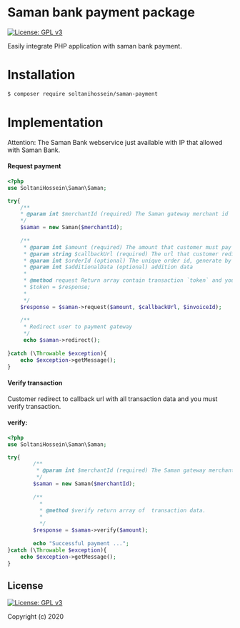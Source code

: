 # Saman bank payment package

[![License: GPL v3](https://img.shields.io/badge/License-GPL%20v3-blue.svg)](https://www.gnu.org/licenses/gpl.html)

Easily integrate PHP application with saman bank payment.

# Installation
``` bash
$ composer require soltanihossein/saman-payment
```

# Implementation
Attention: The Saman Bank webservice just available with IP that allowed with Saman Bank.
#### Request payment
```php
<?php 
use SoltaniHossein\Saman\Saman;

try{
    /**
    * @param int $merchantId (required) The Saman gateway merchant id 
    */
    $saman = new Saman($merchantId);
	
    /**
     * @param int $amount (required) The amount that customer must pay
     * @param string $callbackUrl (required) The url that customer redirect to after payment
     * @param int $orderId (optional) The unique order id, generate by package if value passed null
     * @param int $additionalData (optional) addition data
	 *
	 * @method request Return array contain transaction `token` and you can save.
     * $token = $response;
     *     
     */
    $response = $saman->request($amount, $callbackUrl, $invoiceId);
    
    /**
     * Redirect user to payment gateway
     */
     echo $saman->redirect();
   
}catch (\Throwable $exception){
    echo $exception->getMessage();
}
```
#### Verify transaction
Customer redirect to callback url with all transaction data and you must verify transaction.

#### verify:
```php
<?php
use SoltaniHossein\Saman\Saman;

try{
        /**
         * @param int $merchantId (required) The Saman gateway merchant id
         */
        $saman = new Saman($merchantId);
	
        /**
          * 
          * @method $verify return array of  transaction data.
          *
          */
        $response = $saman->verify($amount);
        
        echo "Successful payment ...";
}catch (\Throwable $exception){
    echo $exception->getMessage();
}
```

## License
[![License: GPL v3](https://img.shields.io/badge/License-GPL%20v3-blue.svg)](https://www.gnu.org/licenses/gpl.html)

Copyright (c) 2020
